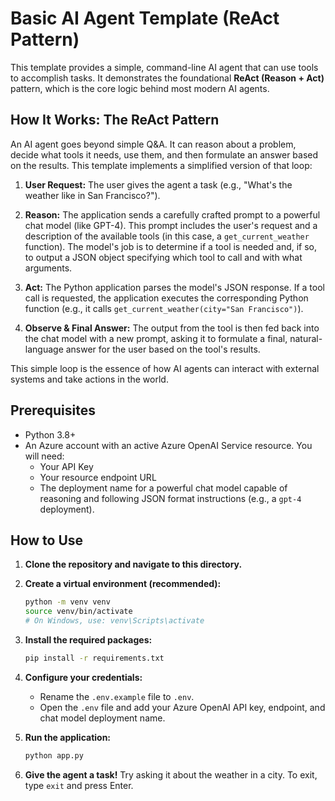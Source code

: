 # Basic AI Agent Template (ReAct Pattern)

This template provides a simple, command-line AI agent that can use tools to accomplish tasks. It demonstrates the foundational **ReAct (Reason + Act)** pattern, which is the core logic behind most modern AI agents.

## How It Works: The ReAct Pattern

An AI agent goes beyond simple Q&A. It can reason about a problem, decide what tools it needs, use them, and then formulate an answer based on the results. This template implements a simplified version of that loop:

1.  **User Request:** The user gives the agent a task (e.g., "What's the weather like in San Francisco?").

2.  **Reason:** The application sends a carefully crafted prompt to a powerful chat model (like GPT-4). This prompt includes the user's request and a description of the available tools (in this case, a `get_current_weather` function). The model's job is to determine if a tool is needed and, if so, to output a JSON object specifying which tool to call and with what arguments.

3.  **Act:** The Python application parses the model's JSON response. If a tool call is requested, the application executes the corresponding Python function (e.g., it calls `get_current_weather(city="San Francisco")`).

4.  **Observe & Final Answer:** The output from the tool is then fed back into the chat model with a new prompt, asking it to formulate a final, natural-language answer for the user based on the tool's results.

This simple loop is the essence of how AI agents can interact with external systems and take actions in the world.

## Prerequisites

- Python 3.8+
- An Azure account with an active Azure OpenAI Service resource. You will need:
  - Your API Key
  - Your resource endpoint URL
  - The deployment name for a powerful chat model capable of reasoning and following JSON format instructions (e.g., a `gpt-4` deployment).

## How to Use

1.  **Clone the repository and navigate to this directory.**

2.  **Create a virtual environment (recommended):**
    ```bash
    python -m venv venv
    source venv/bin/activate
    # On Windows, use: venv\Scripts\activate
    ```

3.  **Install the required packages:**
    ```bash
    pip install -r requirements.txt
    ```

4.  **Configure your credentials:**
    -   Rename the `.env.example` file to `.env`.
    -   Open the `.env` file and add your Azure OpenAI API key, endpoint, and chat model deployment name.

5.  **Run the application:**
    ```bash
    python app.py
    ```

6.  **Give the agent a task!** Try asking it about the weather in a city. To exit, type `exit` and press Enter.
